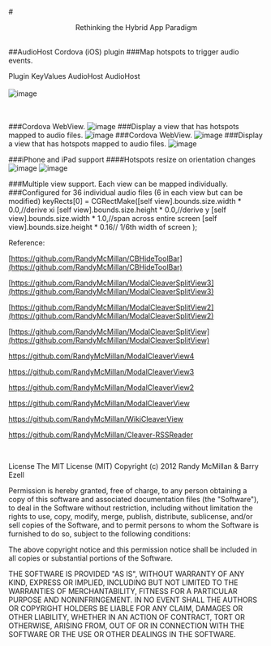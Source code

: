 #<center>Rethinking the Hybrid App Paradigm</center><br>


##AudioHost Cordova (iOS) plugin
###Map hotspots to trigger audio events.


Plugin KeyValues AudioHost AudioHost<br><br>
![image](https://github.com/RandyMcMillan/AudioHost/raw/master/keyValues.png)
<br><br><br>

###Cordova WebView.
![image](https://github.com/RandyMcMillan/AudioHost/raw/master/ScreenShots/iPadCDVLandscape.png)
###Display a view that has hotspots mapped to audio files.
![image](https://github.com/RandyMcMillan/AudioHost/raw/master/ScreenShots/iPadLandscape.png)
###Cordova WebView.
![image](https://github.com/RandyMcMillan/AudioHost/raw/master/ScreenShots/iPadCDVPortrait.png)
###Display a view that has hotspots mapped to audio files.
![image](https://github.com/RandyMcMillan/AudioHost/raw/master/ScreenShots/iPadPortrait.png)

###iPhone and iPad support
####Hotspots resize on orientation changes
![image](https://github.com/RandyMcMillan/AudioHost/raw/master/ScreenShots/iPhonePortrait.png)
![image](https://github.com/RandyMcMillan/AudioHost/raw/master/ScreenShots/iPhoneLandscape.png)

###Multiple view support. Each view can be mapped individually.
###Configured for 36 individual audio files (6 in each view but can be modified)
        keyRects[0] = CGRectMake([self view].bounds.size.width * 0.0,//derive xi
                                     [self view].bounds.size.height * 0.0,//derive y
                                     [self view].bounds.size.width * 1.0,//span across entire screen
                                     [self view].bounds.size.height * 0.16// 1/6th width of screen
                                     );

Reference:

[https://github.com/RandyMcMillan/CBHideToolBar](https://github.com/RandyMcMillan/CBHideToolBar)

[https://github.com/RandyMcMillan/ModalCleaverSplitView3](https://github.com/RandyMcMillan/ModalCleaverSplitView3)

[https://github.com/RandyMcMillan/ModalCleaverSplitView2](https://github.com/RandyMcMillan/ModalCleaverSplitView2)

[https://github.com/RandyMcMillan/ModalCleaverSplitView](https://github.com/RandyMcMillan/ModalCleaverSplitView)

[https://github.com/RandyMcMillan/ModalCleaverView4
](https://github.com/RandyMcMillan/ModalCleaverView4
)

[https://github.com/RandyMcMillan/ModalCleaverView3
](https://github.com/RandyMcMillan/ModalCleaverView3
)

[https://github.com/RandyMcMillan/ModalCleaverView2
](https://github.com/RandyMcMillan/ModalCleaverView2
)

[https://github.com/RandyMcMillan/ModalCleaverView
](https://github.com/RandyMcMillan/ModalCleaverView
)


[https://github.com/RandyMcMillan/WikiCleaverView
](https://github.com/RandyMcMillan/WikiCleaverView
)

[https://github.com/RandyMcMillan/Cleaver-RSSReader
](https://github.com/RandyMcMillan/Cleaver-RSSReader
)



<br>

License
The MIT License (MIT) Copyright (c) 2012 Randy McMillan & Barry Ezell

Permission is hereby granted, free of charge, to any person obtaining a copy of this software and associated documentation files (the "Software"), to deal in the Software without restriction, including without limitation the rights to use, copy, modify, merge, publish, distribute, sublicense, and/or sell copies of the Software, and to permit persons to whom the Software is furnished to do so, subject to the following conditions:

The above copyright notice and this permission notice shall be included in all copies or substantial portions of the Software.

THE SOFTWARE IS PROVIDED "AS IS", WITHOUT WARRANTY OF ANY KIND, EXPRESS OR IMPLIED, INCLUDING BUT NOT LIMITED TO THE WARRANTIES OF MERCHANTABILITY, FITNESS FOR A PARTICULAR PURPOSE AND NONINFRINGEMENT. IN NO EVENT SHALL THE AUTHORS OR COPYRIGHT HOLDERS BE LIABLE FOR ANY CLAIM, DAMAGES OR OTHER LIABILITY, WHETHER IN AN ACTION OF CONTRACT, TORT OR OTHERWISE, ARISING FROM, OUT OF OR IN CONNECTION WITH THE SOFTWARE OR THE USE OR OTHER DEALINGS IN THE SOFTWARE.
 
 

